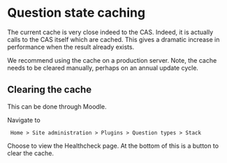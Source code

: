 # Question state caching

The current cache is very close indeed to the CAS.  Indeed, it is actually calls to the CAS itself which are cached.  This gives a dramatic increase in performance when the result already exists. 

We recommend using the cache on a production server.  Note, the cache needs to be cleared manually, perhaps on an annual update cycle.

## Clearing the cache ##

This can be done through Moodle.

Navigate to

     Home > Site administration > Plugins > Question types > Stack

Choose to view the Healthcheck page.  At the bottom of this is a button to clear the cache.



